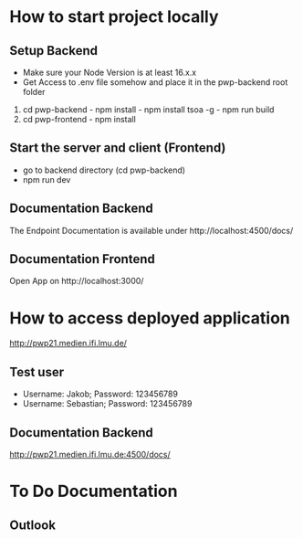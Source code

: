 # How to start project locally
## Setup Backend
  - Make sure your Node Version is at least 16.x.x
  - Get Access to .env file somehow and place it in the pwp-backend root folder
  1) cd pwp-backend
    - npm install
    - npm install tsoa -g
    - npm run build
  2) cd pwp-frontend 
    - npm install

## Start the server and client (Frontend)
  - go to backend directory (cd pwp-backend)
  - npm run dev

## Documentation Backend
  The Endpoint Documentation is available under http://localhost:4500/docs/

## Documentation Frontend
  Open App on http://localhost:3000/


# How to access deployed application
http://pwp21.medien.ifi.lmu.de/
## Test user
- Username: Jakob; Password: 123456789
- Username: Sebastian; Password: 123456789
## Documentation Backend
http://pwp21.medien.ifi.lmu.de:4500/docs/


# To Do Documentation

## Outlook

